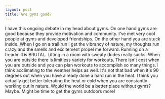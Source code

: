 ```yaml
---
layout: post
title: Are gyms good?
---
```

I have this ongoing debate in my head about gyms.  On one hand gyms are good because they provide motivation and community.  I've met very cool people at gyms
and developed friendships.  On the other hand you are stuck inside.  When I go on a trail run I get the vibrancy of nature, my thoughts
run crazy and the smells and excitement propel me forward.  Running on a treadmill is BRUTAL.  Lifting in a room with sweaty dudes really
sucks.  When you are outside there is limitless variety for workouts.  There isn't cost when you are outside and you can plan workouts to accomplish so many things.
I think acclimating to the weather helps as well.  It's not that bad when it's 90 degrees out when you have already done a hard run
in the heat.  I think you actually get better tolerating the heat or cold when you are constantly working out in nature.  Would the world be a 
better place without gyms? Maybe.  Might be time to get the gyms outdoors more!  
